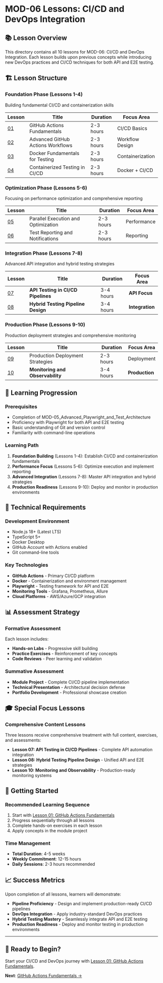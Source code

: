 # MOD-06 Lessons: CI/CD and DevOps Integration

## 📚 Lesson Overview

This directory contains all 10 lessons for MOD-06: CI/CD and DevOps Integration. Each lesson builds upon previous concepts while introducing new DevOps practices and CI/CD techniques for both API and E2E testing.

## 🏗️ Lesson Structure

### **Foundation Phase (Lessons 1-4)**
Building fundamental CI/CD and containerization skills

| Lesson | Title | Duration | Focus Area |
|--------|-------|----------|------------|
| [01](lesson-01-github-actions-fundamentals/) | GitHub Actions Fundamentals | 2-3 hours | CI/CD Basics |
| [02](lesson-02-advanced-github-actions-workflows/) | Advanced GitHub Actions Workflows | 2-3 hours | Workflow Design |
| [03](lesson-03-docker-fundamentals-for-testing/) | Docker Fundamentals for Testing | 2-3 hours | Containerization |
| [04](lesson-04-containerized-testing-in-cicd/) | Containerized Testing in CI/CD | 2-3 hours | Docker + CI/CD |

### **Optimization Phase (Lessons 5-6)**
Focusing on performance optimization and comprehensive reporting

| Lesson | Title | Duration | Focus Area |
|--------|-------|----------|------------|
| [05](lesson-05-parallel-execution-and-optimization/) | Parallel Execution and Optimization | 2-3 hours | Performance |
| [06](lesson-06-test-reporting-and-notifications/) | Test Reporting and Notifications | 2-3 hours | Reporting |

### **Integration Phase (Lessons 7-8)**
Advanced API integration and hybrid testing strategies

| Lesson | Title | Duration | Focus Area |
|--------|-------|----------|------------|
| [07](lesson-07-api-testing-in-cicd-pipelines/) | **API Testing in CI/CD Pipelines** | 3-4 hours | **API Focus** |
| [08](lesson-08-hybrid-testing-pipeline-design/) | **Hybrid Testing Pipeline Design** | 3-4 hours | **Integration** |

### **Production Phase (Lessons 9-10)**
Production deployment strategies and comprehensive monitoring

| Lesson | Title | Duration | Focus Area |
|--------|-------|----------|------------|
| [09](lesson-09-production-deployment-strategies/) | Production Deployment Strategies | 2-3 hours | Deployment |
| [10](lesson-10-monitoring-and-observability/) | **Monitoring and Observability** | 3-4 hours | **Production** |

## 🎯 Learning Progression

### **Prerequisites**
- Completion of MOD-05_Advanced_Playwright_and_Test_Architecture
- Proficiency with Playwright for both API and E2E testing
- Basic understanding of Git and version control
- Familiarity with command-line operations

### **Learning Path**
1. **Foundation Building** (Lessons 1-4): Establish CI/CD and containerization fundamentals
2. **Performance Focus** (Lessons 5-6): Optimize execution and implement reporting
3. **Advanced Integration** (Lessons 7-8): Master API integration and hybrid strategies
4. **Production Readiness** (Lessons 9-10): Deploy and monitor in production environments

## 🔧 Technical Requirements

### **Development Environment**
- Node.js 18+ (Latest LTS)
- TypeScript 5+
- Docker Desktop
- GitHub Account with Actions enabled
- Git command-line tools

### **Key Technologies**
- **GitHub Actions** - Primary CI/CD platform
- **Docker** - Containerization and environment management
- **Playwright** - Testing framework for API and E2E
- **Monitoring Tools** - Grafana, Prometheus, Allure
- **Cloud Platforms** - AWS/Azure/GCP integration

## 📊 Assessment Strategy

### **Formative Assessment**
Each lesson includes:
- **Hands-on Labs** - Progressive skill building
- **Practice Exercises** - Reinforcement of key concepts
- **Code Reviews** - Peer learning and validation

### **Summative Assessment**
- **Module Project** - Complete CI/CD pipeline implementation
- **Technical Presentation** - Architectural decision defense
- **Portfolio Development** - Professional showcase creation

## 🎓 Special Focus Lessons

### **Comprehensive Content Lessons**
Three lessons receive comprehensive treatment with full content, exercises, and assessments:

- **Lesson 07: API Testing in CI/CD Pipelines** - Complete API automation integration
- **Lesson 08: Hybrid Testing Pipeline Design** - Unified API and E2E strategies
- **Lesson 10: Monitoring and Observability** - Production-ready monitoring systems

## 🚀 Getting Started

### **Recommended Learning Sequence**
1. Start with [Lesson 01: GitHub Actions Fundamentals](lesson-01-github-actions-fundamentals/)
2. Progress sequentially through all lessons
3. Complete hands-on exercises in each lesson
4. Apply concepts in the module project

### **Time Management**
- **Total Duration**: 4-5 weeks
- **Weekly Commitment**: 12-15 hours
- **Daily Sessions**: 2-3 hours recommended

## 📈 Success Metrics

Upon completion of all lessons, learners will demonstrate:
- **Pipeline Proficiency** - Design and implement production-ready CI/CD pipelines
- **DevOps Integration** - Apply industry-standard DevOps practices
- **Hybrid Testing Mastery** - Seamlessly integrate API and E2E testing
- **Production Readiness** - Deploy and monitor testing in production environments

---

## 🎯 Ready to Begin?

Start your CI/CD and DevOps journey with [Lesson 01: GitHub Actions Fundamentals](lesson-01-github-actions-fundamentals/).

**Next**: [GitHub Actions Fundamentals →](lesson-01-github-actions-fundamentals/)